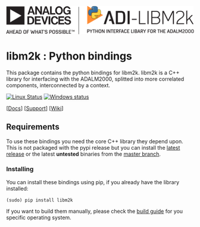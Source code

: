 ![libm2k Python logo](/doc/img/libm2k-python_logo.png)

# libm2k : Python bindings

This package contains the python bindings for libm2k.
libm2k is a C++ library for interfacing with the ADALM2000, splitted into more correlated components, interconnected by a context.

[![Linux Status](https://dev.azure.com/AnalogDevices/M2k/_apis/build/status/analogdevicesinc.libm2k?branchName=master)](https://dev.azure.com/AnalogDevices/M2k/_build/latest?definitionId=17&branchName=master)
[![Windows status](https://ci.appveyor.com/api/projects/status/88c4emamq2mg7c57/branch/master?svg=true)](https://ci.appveyor.com/project/analogdevicesinc/libm2k/branch/master)

[[Docs](https://analogdevicesinc.github.io/libm2k/python/html/sphinx/build/html/index.html)]
[[Support](http://ez.analog.com)]
[[Wiki](https://wiki.analog.com/libm2k)]

## Requirements
To use these bindings you need the core C++ library they depend upon. This is not packaged with the pypi release but you can install the [latest release](https://github.com/analogdevicesinc/libm2k/releases/latest) or the latest **untested** binaries from the [master branch](https://ci.appveyor.com/project/analogdevicesinc/libm2k).

### Installing
You can install these bindings using pip, if you already have the library installed:
```shell
(sudo) pip install libm2k
```

If you want to build them manually, please check the [build guide](https://wiki.analog.com/university/tools/m2k/libm2k/libm2k#building_bindings) for you specific operating system.


